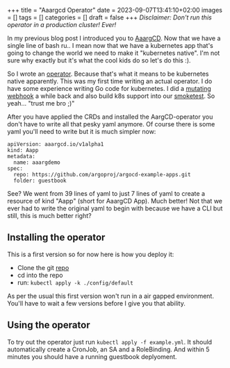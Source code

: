 +++
title = "Aaargcd Operator"
date = 2023-09-07T13:41:10+02:00
images = []
tags = []
categories = []
draft = false
+++
*Disclaimer: Don't run this operator in a production cluster! Ever!*


In my previous blog post I introduced you to [AaargCD](https://github.com/vChrisR/AaargCD). Now that we have a single line of bash ru.. I mean now that we have a kubernetes app that's going to change the world we need to make it "kubernetes native". I'm not sure why exactly but it's what the cool kids do so let's do this :).

So I wrote an [operator](git@github.com:vChrisR/AaargCD-operator.git). Because that's what it means to be kubernetes native apparently. This was my first time writing an actual operator. I do have some experience writing Go code for kubernetes. I did a [mutating webhook](https://github.com/orangeglasses/k8s-mutate-registry) a while back and also build k8s support into our [smoketest](https://github.com/orangeglasses/cf-smoketests). So yeah... "trust me bro ;)"

After you have applied the CRDs and installed the AargCD-operator you don't have to write all that pesky yaml anymore. Of course there is some yaml you'll need to write but it is much simpler now:
```
apiVersion: aaargcd.io/v1alpha1
kind: Aapp
metadata:
  name: aaargdemo
spec:
  repo: https://github.com/argoproj/argocd-example-apps.git
  folder: guestbook
```

See? We went from 39 lines of yaml to just 7 lines of yaml to create a resource of kind "Aapp" (short for AaargCD App). Much better! Not that we ever had to write the original yaml to begin with because we have a  CLI but still, this is much better right?

## Installing the operator
This is a first version so for now here is how you deploy it:
- Clone the git [repo](git@github.com:vChrisR/AaargCD-operator.git)
- cd into the repo
- run: `kubectl apply -k ./config/default`

As per the usual this first version won't run in a air gapped environment. You'll have to wait a few versions before I give you that ability.

## Using the operator
To try out the operator just run `kubectl apply -f example.yml`. It should automatically create a CronJob, an SA and a RoleBinding. And within 5 minutes you should have a running guestbook deplyoment.
